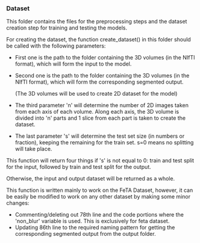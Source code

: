 ### Dataset

This folder contains the files for the preprocessing steps and the dataset creation step for training and testing the models.

For creating the dataset, the function create_dataset() in this folder should be called with the following parameters:
- First one is the path to the folder containing the 3D volumes (in the NIfTI format), which will form the input to the model.
- Second one is the path to the folder containing the 3D volumes (in the NIfTI format), which will form the corresponding segmented output.
  
  (The 3D volumes will be used to create 2D dataset for the model)
- The third parameter 'n' will determine the number of 2D images taken from each axis of each volume. Along each axis, the 3D volume is divided into 'n' parts and 1 slice from each part is taken to create the dataset.
- The last parameter 's' will determine the test set size (in numbers or fraction), keeping the remaining for the train set. s=0 means no splitting will take place.

This function will return four things if 's' is not equal to 0: train and test split for the input, followed by train and test split for the output.

Otherwise, the input and output dataset will be returned as a whole.

This function is written mainly to work on the FeTA Dataset, however, it can be easily be modified to work on any other dataset by making some minor changes:
- Commenting/deleting out 78th line and the code portions where the 'non_blur' variable is used. This is exclusively for feta dataset.
- Updating 86th line to the required naming pattern for getting the corresponding segmented output from the output folder.
